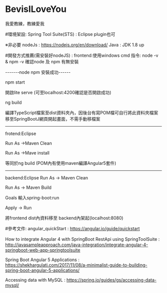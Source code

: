 # BevisILoveYou
我愛教練，教練愛我

#環境架設:
Spring Tool Suite(STS) : Eclipse plugin也可

※非必要
nodeJs : https://nodejs.org/en/download/
Java : JDK 1.8 up

#開發方式推薦(需安裝好nodeJS) : 
frontend:使用windows cmd
指令:
node -v & npm -v 確認node 及 npm 有無安裝

-------node npm 安裝成功------

npm start 

開啟lite serve (可至localhost:4200確認是否開啟成功)

ng build 

編譯TypeScript檔案至dist資料夾內，因後台有寫POM檔可自行將此資料夾檔案移至SpringBootJ網頁開起畫面，不需手動移檔案

------------------------------

frotend:Eclipse 

Run As ->Maven Clean

Run As ->Mave install

等同於ng build (POM內有使用maven編譯Angular5套件)

-------------------------------

backend:Eclipse
Run As -> Maven Clean

Run As -> Maven Build 

Goals 輸入spring-boot:run 

Apply -> Run 

將frontend dist內資料移至 backend內架起(localhost:8080)




#參考文件:
angular_quickStart : https://angular.io/guide/quickstart

How to integrate Angular 4 with SpringBoot RestApi using SpringToolSuite :　http://javasampleapproach.com/java-integration/integrate-angular-4-springboot-web-app-springtoolsuite

Spring Boot Angular 5 Applications : https://shekhargulati.com/2017/11/08/a-minimalist-guide-to-building-spring-boot-angular-5-applications/

Accessing data with MySQL : https://spring.io/guides/gs/accessing-data-mysql/
